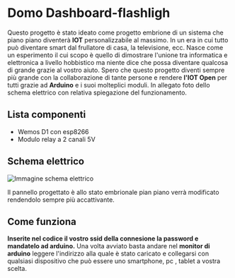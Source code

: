 # Domo Dashboard-flashligh
 Questo progetto è stato ideato come progetto embrione di un sistema che piano piano diventerà **IOT** personalizzabile al massimo.
 In un era in cui tutto può diventare smart dal frullatore di casa, la televisione, ecc.
 Nasce come un esperimento il cui scopo è quello di dimostrare l'unione tra informatica e elettronica a livello hobbistico ma niente dice che possa diventare qualcosa di grande grazie al vostro aiuto.
 Spero che questo progetto diventi sempre più grande con la collaborazione di tante persone e rendere **l'IOT Open** per tutti grazie ad **Arduino** e i suoi molteplici moduli.
 In allegato foto dello schema elettrico con relativa spiegazione del funzionamento.

## Lista componenti

 - Wemos D1 con esp8266
 - Modulo relay a 2 canali 5V

## Schema elettrico

![Immagine schema elettrico](domodashboard-flashligh.jpg)

Il pannello progettato è allo stato embrionale pian piano verrà modificato rendendolo sempre più accattivante.

## Come funziona
**Inserite nel codice il vostro ssid della connesione la password e mandatelo ad arduino.**
Una volta avviato basta andare nel **monitor di arduino** leggere l'indirizzo alla quale è stato caricato e collegarsi con qualsiasi dispositivo che può essere uno smartphone, pc , tablet a vostra scelta.
